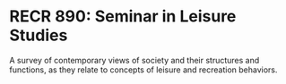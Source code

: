 # RECR 890: Seminar in Leisure Studies

A survey of contemporary views of society and their structures and functions, as they relate to concepts of leisure and recreation behaviors.